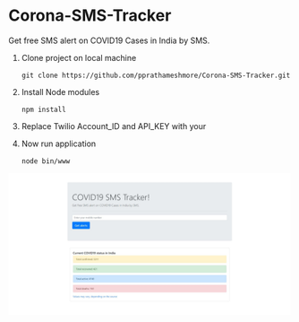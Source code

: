 # Corona-SMS-Tracker

Get free SMS alert on COVID19 Cases in India by SMS.

1. Clone project on local machine
   ```
   git clone https://github.com/pprathameshmore/Corona-SMS-Tracker.git
   ```
2. Install Node modules
    ```
    npm install
    ```
3. Replace Twilio Account_ID and API_KEY with your
   
4. Now run application
    ```
    node bin/www
    ```

![Homepage]('./../assets/screenshot.jpg "Homepage")